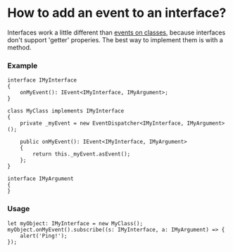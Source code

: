 ﻿# How to add an event to an interface?
Interfaces work a little different than <a href="HowToAddAnEventToAClass.md">events on classes<a>, because 
interfaces don't support 'getter' properies. The best way to implement them is with a method.

### Example

````
interface IMyInterface
{
	onMyEvent(): IEvent<IMyInterface, IMyArgument>;
}

class MyClass implements IMyInterface
{
	private _myEvent = new EventDispatcher<IMyInterface, IMyArgument>();
	
	public onMyEvent(): IEvent<IMyInterface, IMyArgument>
	{
		return this._myEvent.asEvent();
	};
}

interface IMyArgument
{
}
````

### Usage
````
let myObject: IMyInterface = new MyClass();
myObject.onMyEvent().subscribe((s: IMyInterface, a: IMyArgument) => {
	alert('Ping!');
});
````
